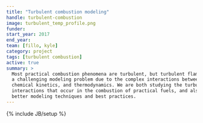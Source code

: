 ```yaml
---
title: "Turbulent combustion modeling"
handle: turbulent-combustion
image: turbulent_temp_profile.png
funder:
start_year: 2017
end_year:
team: [fillo, kyle]
category: project
tags: [turbulent combustion]
active: true
summary: >
  Most practical combustion phenomena are turbulent, but turbulent flames pose
  a challenging modeling problem due to the complex interactions between fluid flow,
  chemical kinetics, and thermodynamics. We are both studying the turbulence-chemistry
  interactions that occur in the combustion of practical fuels, and also developing
  better modeling techniques and best practices.
---
```

{% include JB/setup %}
